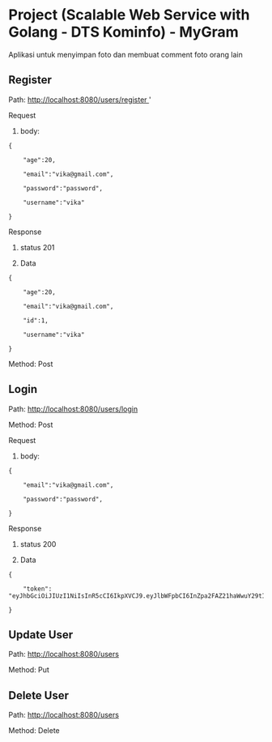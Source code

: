 # Project (Scalable Web Service with Golang - DTS Kominfo) - MyGram
Aplikasi untuk menyimpan foto dan membuat comment foto orang lain

## Register
Path: [http://localhost:8080/users/register ](http://localhost:8080//users/register)'

Request 

1. body:
```
{

    "age":20,
    
    "email":"vika@gmail.com",
    
    "password":"password",
    
    "username":"vika"
    
}
```

Response

1. status 201

2. Data
```
{

    "age":20,
    
    "email":"vika@gmail.com",
    
    "id":1,
    
    "username":"vika"
    
}
```

Method: Post
## Login
Path: [http://localhost:8080/users/login ](http://localhost:8080//users/login)

Method: Post

Request 

1. body:
```
{
  
    "email":"vika@gmail.com",
    
    "password":"password",
    
}
```

Response

1. status 200

2. Data
```
{

    "token": "eyJhbGciOiJIUzI1NiIsInR5cCI6IkpXVCJ9.eyJlbWFpbCI6InZpa2FAZ21haWwuY29tIiwiaWQiOjV9.LCpNoDe29cp6KUjclllQ0EPNwqqQbol8ibvaYC9GVMQ",
    
}
```

## Update User
Path: [http://localhost:8080/users ](http://localhost:8080//users)

Method: Put
## Delete User
Path: [http://localhost:8080/users ](http://localhost:8080//users)

Method: Delete

